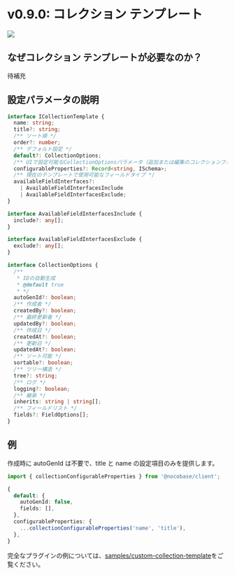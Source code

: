 # v0.9.0: コレクション テンプレート

<img src="./v08-1-collection-templates/v08-1-collection-templates.jpg">

## なぜコレクション テンプレートが必要なのか？

待補充

## 設定パラメータの説明

```ts
interface ICollectionTemplate {
  name: string;
  title?: string;
  /** ソート順 */
  order?: number;
  /** デフォルト設定 */
  default?: CollectionOptions;
  /** UIで設定可能なCollectionOptionsパラメータ（追加または編集のコレクションフォームのフィールド） */
  configurableProperties?: Record<string, ISchema>;
  /** 現在のテンプレートで使用可能なフィールドタイプ */
  availableFieldInterfaces?:
    | AvailableFieldInterfacesInclude
    | AvailableFieldInterfacesExclude;
}

interface AvailableFieldInterfacesInclude {
  include?: any[];
}

interface AvailableFieldInterfacesExclude {
  exclude?: any[];
}

interface CollectionOptions {
  /**
   * IDの自動生成
   * @default true
   * */
  autoGenId?: boolean;
  /** 作成者 */
  createdBy?: boolean;
  /** 最終更新者 */
  updatedBy?: boolean;
  /** 作成日 */
  createdAt?: boolean;
  /** 更新日 */
  updatedAt?: boolean;
  /** ソート可能 */
  sortable?: boolean;
  /** ツリー構造 */
  tree?: string;
  /** ログ */
  logging?: boolean;
  /** 継承 */
  inherits: string | string[];
  /** フィールドリスト */
  fields?: FieldOptions[];
}
```

## 例

作成時に autoGenId は不要で、title と name の設定項目のみを提供します。

```ts
import { collectionConfigurableProperties } from '@nocobase/client';

{
  default: {
    autoGenId: false,
    fields: [],
  },
  configurableProperties: {
    ...collectionConfigurableProperties('name', 'title'),
  },
}
```

完全なプラグインの例については、[samples/custom-collection-template](https://github.com/nocobase/nocobase/tree/feat/collection-templates/packages/samples/custom-collection-template)をご覧ください。

